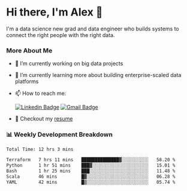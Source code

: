 # Hi there, I'm Alex  👋

I'm a data science new grad and data engineer who builds systems to connect the right people with the right data. 

### More About Me

- 🔭 I’m currently working on big data projects
- 🌱 I’m currently learning more about building enterprise-scaled data platforms
- 📫 How to reach me:

  [![Linkedin Badge](https://img.shields.io/badge/LinkedIn-0077B5?style=for-the-badge&logo=linkedin&logoColor=white)](https://www.linkedin.com/in/alex-chen-112523chen/) [![Gmail Badge](https://img.shields.io/badge/Gmail-D14836?style=for-the-badge&logo=gmail&logoColor=white)](mailto:itsalexchen@gmail.com)
- 📝 Checkout my [resume](https://itsalexchen.vercel.app/AlexChenResume.pdf)



### 📊 Weekly Development Breakdown
<!--START_SECTION:waka-->

```txt
Total Time: 12 hrs 3 mins

Terraform   7 hrs 11 mins   ██████████████▓░░░░░░░░░░   58.20 %
Python      1 hr 51 mins    ███▓░░░░░░░░░░░░░░░░░░░░░   15.01 %
Bash        1 hr 25 mins    ███░░░░░░░░░░░░░░░░░░░░░░   11.48 %
Scala       46 mins         █▓░░░░░░░░░░░░░░░░░░░░░░░   06.28 %
YAML        42 mins         █▒░░░░░░░░░░░░░░░░░░░░░░░   05.74 %
```

<!--END_SECTION:waka-->
